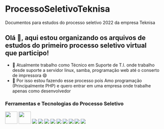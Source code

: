 # ProcessoSeletivoTeknisa
Documentos para estudos do processo seletivo 2022 da empresa Teknisa

## Olá 👋, aqui estou organizando os arquivos de estudos do primeiro processo seletivo virtual que participo! 

- 🔭 Atualmente trabalho como Técnico em Suporte de T.I. onde trabalho desde suporte a servidor linux, samba, programação web até o conserto de impressora 😄
- 🌱 Por isso estou fazendo esse processo pois Amo programação (Principalmente PHP) e quero entrar em uma empresa onde trabalhe apenas como desenvolvedor


### Ferramentas e Tecnologias do Processo Seletivo

<img src="https://cdn.jsdelivr.net/gh/devicons/devicon/icons/figma/figma-original.svg" width="40" height="40"/>
<img src="https://cdn.jsdelivr.net/gh/devicons/devicon/icons/git/git-original.svg" width="40" height="40"/>
<img src="https://cdn.jsdelivr.net/gh/devicons/devicon/icons/html5/html5-original-wordmark.svg" />
<img src="https://cdn.jsdelivr.net/gh/devicons/devicon/icons/css3/css3-original-wordmark.svg" />
<img src="https://cdn.jsdelivr.net/gh/devicons/devicon/icons/javascript/javascript-original.svg" />
<img src="https://cdn.jsdelivr.net/gh/devicons/devicon/icons/vscode/vscode-original-wordmark.svg" />
<img src="https://cdn.jsdelivr.net/gh/devicons/devicon/icons/vuejs/vuejs-original-wordmark.svg" />
<img src="https://cdn.jsdelivr.net/gh/devicons/devicon/icons/php/php-original.svg" />
<img src="https://cdn.jsdelivr.net/gh/devicons/devicon/icons/composer/composer-original.svg" />
<img src="https://cdn.jsdelivr.net/gh/devicons/devicon/icons/laravel/laravel-plain-wordmark.svg" />
<img src="https://cdn.jsdelivr.net/gh/devicons/devicon/icons/nodejs/nodejs-original-wordmark.svg" />

